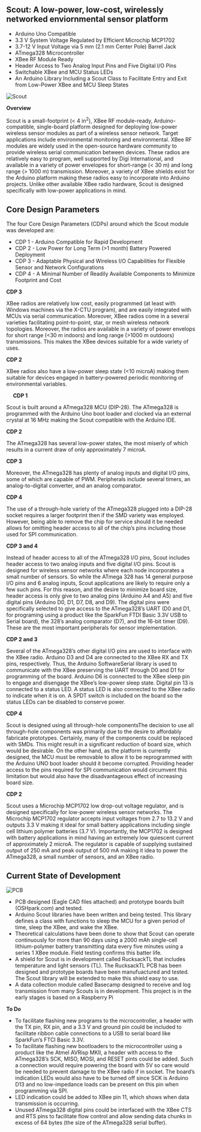 ## Scout: A low-power, low-cost, wirelessly networked enviornmental sensor platform

- Arduino Uno Compatible
- 3.3 V System Voltage Regulated by Efficient Microchip MCP1702 
- 3.7-12 V Input Voltage via 5 mm (2.1 mm Center Pole) Barrel Jack
- ATmega328 Microcontroller
- XBee RF Module Ready
- Header Access to Two Analog Input Pins and Five Digital I/O Pins
- Switchable XBee and MCU Status LEDs 
- An Arduino Library Including a Scout Class to Facilitate Entry and Exit from Low-Power XBee and MCU Sleep States

![Scout](scout.jpg)

**Overview**

Scout is a small-footprint (< 4 in<sup>2</sup>), XBee RF module-ready, Arduino-compatible, single-board platform designed for deploying low-power wireless sensor modules as part of a wireless sensor network. Target applications include environmental monitoring and environmental. XBee RF modules are widely used in the open-source hardware community to provide wireless serial communication between devices. These radios are relatively easy to program, well supported by Digi International, and available in a variety of power envelopes for short-range (< 30 m) and long range (> 1000 m) transmission. Moreover, a variety of XBee shields exist for the Arduino platform making these radios easy to incorporate into Arduino projects. Unlike other available XBee radio hardware, Scout is designed specifically with low-power applications in mind. 

## Core Design Parameters

The four Core Design Parameters (CDPs) around which the Scout module was developed are:

- CDP 1 -	Arduino Compatible for Rapid Development
- CDP 2 -	Low Power for Long Term (>1 month) Battery Powered Deployment
- CDP 3 -	Adaptable Physical and Wireless I/O Capabilities for Flexible Sensor and Network Configurations
- CDP 4 -	A Minimal Number of Readily Available Components to Minimize Footprint and Cost 

**CDP 3** 

XBee radios are relatively low cost, easily programmed (at least with Windows machines via the X-CTU program), and are easily integrated with MCUs via serial communication. Moreover, XBee radios come in a several varieties facilitating point-to-point, star, or mesh wireless network topologies. Moreover, the radios are available in a variety of power envelops for short range (<30 m indoors) and long range (>1000 m outdoors) transmissions. This makes the XBee devices suitable for a wide variety of uses.

**CDP 2**

XBee radios also have a low-power sleep state (<10 microA) making them suitable for devices engaged in battery-powered periodic monitoring of environmental variables.

 
**CDP 1** 

Scout is built around a ATmega328 MCU (DIP-28). The ATmega328 is programmed with the Arduino Uno boot loader and clocked via an external crystal at 16 MHz making the Scout compatible with the Arduino IDE.

**CDP 2**

The ATmega328 has several low-power states, the most miserly of which results in a current draw of only approximately 7 microA.

**CDP 3**

Moreover, the ATmega328 has plenty of analog inputs and digital I/O pins, some of which are capable of PWM. Peripherals include several timers, an analog-to-digital converter, and an analog comparator. 

**CDP 4**

The use of a through-hole variety of the ATmega328 plugged into a DIP-28 socket requires a larger footprint then if the SMD variety was employed. However, being able to remove the chip for service should it be needed allows for omitting header access to all of the chip’s pins including those used for SPI communication.

**CDP 3 and 4** 

Instead of header access to all of the ATmega328 I/O pins, Scout includes header access to two analog inputs and five digital I/O pins. Scout is designed for wireless sensor networks where each node incorporates a small number of sensors. So while the ATmega 328 has 14 general purpose I/O pins and 6 analog inputs, Scout applications are likely to require only a few such pins. For this reason, and the desire to minimize board size, header access is only give to two analog pins (Arduino A4 and A5) and five digital pins (Arduino D0, D1, D7, D8, and D9). The digital pins were specifically selected to give access to the ATmega328’s UART (D0 and D1, for programing using a product like the SparkFun FTDI Basic 3.3V USB to Serial board), the 328’s analog comparator (D7), and the 16-bit timer (D9). These are the most important peripherals for sensor implementation.  

**CDP 2 and 3** 

Several of the ATmega328’s other digital I/O pins are used to interface with the XBee radio. Arduino D3 and D4 are connected to the XBee RX and TX pins, respectively. Thus, the Arduino SoftwareSerial library is used to communicate with the XBee preserving the UART through D0 and D1 for programming of the board. Arduino D6 is connected to the XBee sleep pin to engage and disengage the XBee’s low-power sleep state. Digital pin 13 is connected to a status LED. A status LED is also connected to the XBee radio to indicate when it is on. A SPDT switch is included on the board so the status LEDs can be disabled to conserve power.

**CDP 4** 

Scout is designed using all through-hole componentsThe decision to use all through-hole components was primarily due to the desire to affordably fabricate prototypes. Certainly, many of the components could be replaced with SMDs. This might result in a significant reduction of board size, which would be desirable. On the other hand, as the platform is currently designed, the MCU must be removable to allow it to be reprogrammed with the Arduino UNO boot loader should it become corrupted. Providing header access to the pins required for SPI communication would circumvent this limitation but would also have the disadvantageous effect of increasing board size. 

**CDP 2** 

Scout uses a Microchip MCP1702 low drop-out voltage regulator, and is designed specifically for low-power wireless sensor networks. The Microchip MCP1702 regulator accepts input voltages from 2.7 to 13.2 V and outputs 3.3 V making it ideal for small battery applications including single cell lithium polymer batteries (3.7 V). Importantly, the MCP1702 is designed with battery applications in mind having an extremely low quiescent current of approximately 2 microA. The regulator is capable of supplying sustained output of 250 mA and peak output of 500 mA making it idea to power the ATmega328, a small number of sensors, and an XBee radio. 

## Current State of Development

![PCB](scoutv1brd.png)

- PCB designed (Eagle CAD files attached) and prototype boards built (OSHpark.com) and tested.
- Arduino Scout libraries have been written and being tested. This library defines a class with functions to sleep the MCU for a given period of time, sleep the XBee, and wake the XBee. 
- Theoretical calculations have been done to show that Scout can operate continuously for more than 90 days using a 2000 mAh single-cell lithium-polymer battery transmitting data every five minutes using a series 1 XBee module. Field testing confirms this batter life. 
- A shield for Scout is in development called RucksackTL that includes temperature and light sensors (TL). The RucksackTL PCB has been designed and prototype boards have been manufuactured and tested. The Scout library will be extended to make this shield easy to use.
- A data collection module called Basecamp designed to receive and log transmission from many Scouts is in development. This project is in the early stages is based on a Raspberry Pi

**To Do**

- To facilitate flashing new programs to the microcontroller, a header with the TX pin, RX pin, and a 3.3 V and ground pin could be included to facilitate ribbon cable connections to a USB to serial board like SparkFun’s FTCI Basic 3.3V. 
- To facilitate flashing new bootloaders to the microcontroller using a product like the Atmel AVRisp MKII, a header with access to the ATmega328’s SCK, MISO, MOSI, and RESET pints could be added. Such a connection would require powering the board with 5V so care would be needed to prevent damage to the XBee radio if in socket. The board’s indication LEDs would also have to be turned off since SCK is Arduino D13 and no low-impedance loads can be present on this pin when programming via SPI. 
- LED indication could be added to XBee pin 11, which shows when data transmission is occurring.
- Unused ATmega328 digital pins could be interfaced with the XBee CTS and RTS pins to facilitate flow control and allow sending data chunks in excess of 64 bytes (the size of the ATmega328 serial buffer). 
